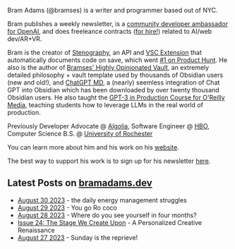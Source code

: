 Bram Adams (@bramses) is a writer and programmer based out of NYC. 

Bram publishes a weekly newsletter, is a [community developer ambassador for OpenAI](https://platform.openai.com/ambassadors), and does freeleance contracts ([for hire!](https://www.bramadams.dev/consulting/)) related to AI/web dev/AR+VR. 

Bram is the creator of [Stenography](https://stenography.dev), an API and [VSC Extension](https://marketplace.visualstudio.com/items?itemName=Stenography.stenography) that automatically documents code on save, which went [#1 on Product Hunt](https://www.producthunt.com/products/stenography#stenography). He also is the author of [Bramses' Highly Opinionated Vault](https://github.com/bramses/bramses-highly-opinionated-vault-2023), an extremely detailed philosophy + vault template used by thousands of Obsidian users (new and old!), and [ChatGPT MD](https://github.com/bramses/chatgpt-md), a (nearly) seemless integration of Chat GPT into Obsidian which has been downloaded by over twenty thousand Obsidian users. He also taught the [GPT-3 in Production Course for O'Reilly Media](https://www.oreilly.com/live-events/gpt-3-in-production/0636920065944/0636920071443/), teaching students how to leverage LLMs in the real world of production.

Previously Developer Advocate @ [Algolia](https://www.algolia.com/), Software Engineer @ [HBO](https://www.hbo.com/), Computer Science B.S. @ [University of Rochester](https://rochester.edu/)

You can learn more about him and his work on his [website](https://www.bramadams.dev/about/). 

The best way to support his work is to sign up for his newsletter [here](https://www.bramadams.dev/#/portal/).


## Latest Posts on [bramadams.dev](https://www.bramadams.dev/)

<!--START_SECTION:feed-->
* [August 30 2023](https:&#x2F;&#x2F;www.bramadams.dev&#x2F;august-30-2023&#x2F;) - the daily energy management struggles
* [August 29 2023](https:&#x2F;&#x2F;www.bramadams.dev&#x2F;august-29-2023&#x2F;) - You go Ro coco
* [August 28 2023](https:&#x2F;&#x2F;www.bramadams.dev&#x2F;august-28-2023&#x2F;) - Where do you see yourself in four months?
* [Issue 24: The Stage We Create Upon](https:&#x2F;&#x2F;www.bramadams.dev&#x2F;202308272210&#x2F;) - A Personalized Creative Renaissance
* [August 27 2023](https:&#x2F;&#x2F;www.bramadams.dev&#x2F;august-27-2023&#x2F;) - Sunday is the reprieve!
<!--END_SECTION:feed-->
